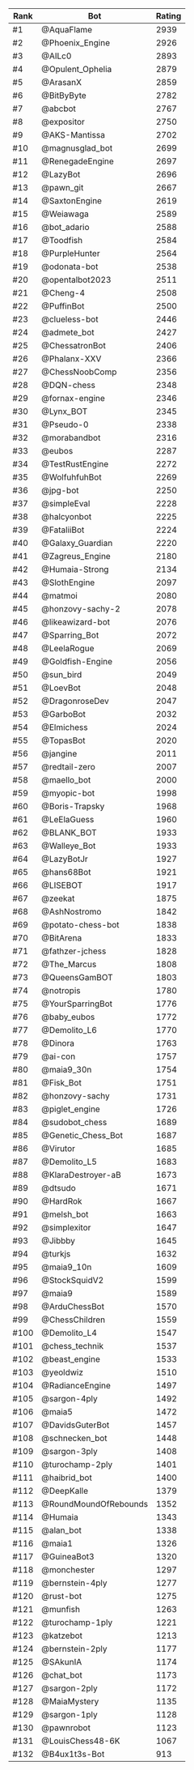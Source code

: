 Rank|Bot|Rating
---|---|---
#1|@AquaFlame|2939
#2|@Phoenix_Engine|2926
#3|@AILc0|2893
#4|@Opulent_Ophelia|2879
#5|@ArasanX|2859
#6|@BitByByte|2782
#7|@abcbot|2767
#8|@expositor|2750
#9|@AKS-Mantissa|2702
#10|@magnusglad_bot|2699
#11|@RenegadeEngine|2697
#12|@LazyBot|2696
#13|@pawn_git|2667
#14|@SaxtonEngine|2619
#15|@Weiawaga|2589
#16|@bot_adario|2588
#17|@Toodfish|2584
#18|@PurpleHunter|2564
#19|@odonata-bot|2538
#20|@opentalbot2023|2511
#21|@Cheng-4|2508
#22|@PuffinBot|2500
#23|@clueless-bot|2446
#24|@admete_bot|2427
#25|@ChessatronBot|2406
#26|@Phalanx-XXV|2366
#27|@ChessNoobComp|2356
#28|@DQN-chess|2348
#29|@fornax-engine|2346
#30|@Lynx_BOT|2345
#31|@Pseudo-0|2338
#32|@morabandbot|2316
#33|@eubos|2287
#34|@TestRustEngine|2272
#35|@WolfuhfuhBot|2269
#36|@jpg-bot|2250
#37|@simpleEval|2228
#38|@halcyonbot|2225
#39|@FataliiBot|2224
#40|@Galaxy_Guardian|2220
#41|@Zagreus_Engine|2180
#42|@Humaia-Strong|2134
#43|@SlothEngine|2097
#44|@matmoi|2080
#45|@honzovy-sachy-2|2078
#46|@likeawizard-bot|2076
#47|@Sparring_Bot|2072
#48|@LeelaRogue|2069
#49|@Goldfish-Engine|2056
#50|@sun_bird|2049
#51|@LoevBot|2048
#52|@DragonroseDev|2047
#53|@GarboBot|2032
#54|@Elmichess|2024
#55|@TopasBot|2020
#56|@jangine|2011
#57|@redtail-zero|2007
#58|@maello_bot|2000
#59|@myopic-bot|1998
#60|@Boris-Trapsky|1968
#61|@LeElaGuess|1960
#62|@BLANK_BOT|1933
#63|@Walleye_Bot|1933
#64|@LazyBotJr|1927
#65|@hans68Bot|1921
#66|@LISEBOT|1917
#67|@zeekat|1875
#68|@AshNostromo|1842
#69|@potato-chess-bot|1838
#70|@BitArena|1833
#71|@fathzer-jchess|1828
#72|@The_Marcus|1808
#73|@QueensGamBOT|1803
#74|@notropis|1780
#75|@YourSparringBot|1776
#76|@baby_eubos|1772
#77|@Demolito_L6|1770
#78|@Dinora|1763
#79|@ai-con|1757
#80|@maia9_30n|1754
#81|@Fisk_Bot|1751
#82|@honzovy-sachy|1731
#83|@piglet_engine|1726
#84|@sudobot_chess|1689
#85|@Genetic_Chess_Bot|1687
#86|@Virutor|1685
#87|@Demolito_L5|1683
#88|@KlaraDestroyer-aB|1673
#89|@dtsudo|1671
#90|@HardRok|1667
#91|@melsh_bot|1663
#92|@simplexitor|1647
#93|@Jibbby|1645
#94|@turkjs|1632
#95|@maia9_10n|1609
#96|@StockSquidV2|1599
#97|@maia9|1589
#98|@ArduChessBot|1570
#99|@ChessChildren|1559
#100|@Demolito_L4|1547
#101|@chess_technik|1537
#102|@beast_engine|1533
#103|@yeoldwiz|1510
#104|@RadianceEngine|1497
#105|@sargon-4ply|1492
#106|@maia5|1472
#107|@DavidsGuterBot|1457
#108|@schnecken_bot|1448
#109|@sargon-3ply|1408
#110|@turochamp-2ply|1401
#111|@haibrid_bot|1400
#112|@DeepKalle|1379
#113|@RoundMoundOfRebounds|1352
#114|@Humaia|1343
#115|@alan_bot|1338
#116|@maia1|1326
#117|@GuineaBot3|1320
#118|@monchester|1297
#119|@bernstein-4ply|1277
#120|@rust-bot|1275
#121|@munfish|1263
#122|@turochamp-1ply|1221
#123|@katzebot|1213
#124|@bernstein-2ply|1177
#125|@SAkunIA|1174
#126|@chat_bot|1173
#127|@sargon-2ply|1172
#128|@MaiaMystery|1135
#129|@sargon-1ply|1128
#130|@pawnrobot|1123
#131|@LouisChess48-6K|1067
#132|@B4ux1t3s-Bot|913
